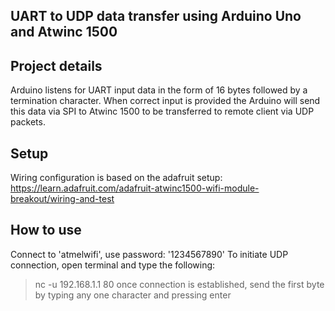 ## UART to UDP data transfer using Arduino Uno and Atwinc 1500

## Project details
Arduino listens for UART input data in the form of 16 bytes followed by a termination character. When correct input is provided the Arduino will send this data via SPI to Atwinc 1500 to be transferred to remote client via UDP packets.

## Setup
Wiring configuration is based on the adafruit setup:
https://learn.adafruit.com/adafruit-atwinc1500-wifi-module-breakout/wiring-and-test

## How to use
Connect to 'atmelwifi', use password: '1234567890'
To initiate UDP connection, open terminal and type the following:
> nc -u 192.168.1.1 80
once connection is established, send the first byte
by typing any one character and pressing enter

